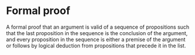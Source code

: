 # Formal proof
A formal proof that an argument is valid of a sequence of propositions such that the last proposition in the sequence is the conclusion of the argument, and every proposition in the sequence is either a premise of the argument or follows by logical deduction from propositions that precede it in the list.